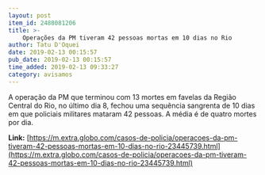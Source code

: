 ```yaml
---
layout: post
item_id: 2488081206
title: >-
    Operações da PM tiveram 42 pessoas mortas em 10 dias no Rio
author: Tatu D'Oquei
date: 2019-02-13 00:15:57
pub_date: 2019-02-13 00:15:57
time_added: 2019-02-13 09:33:27
category: avisamos
---
```


A operação da PM que terminou com 13 mortes em favelas da Região Central do Rio, no último dia 8, fechou uma sequência sangrenta de 10 dias em que policiais militares mataram 42 pessoas. A média é de quatro mortes por dia.

**Link:** [https://m.extra.globo.com/casos-de-policia/operacoes-da-pm-tiveram-42-pessoas-mortas-em-10-dias-no-rio-23445739.html](https://m.extra.globo.com/casos-de-policia/operacoes-da-pm-tiveram-42-pessoas-mortas-em-10-dias-no-rio-23445739.html)

